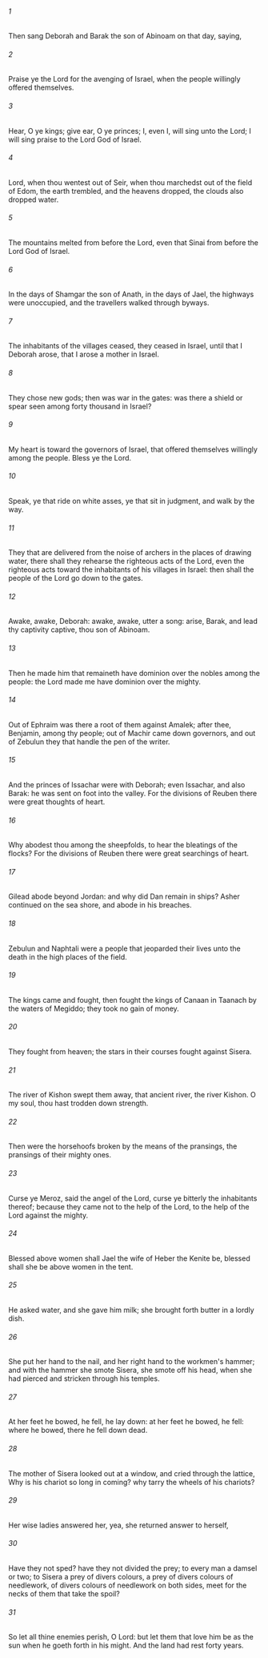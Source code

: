 ###### 1
Then sang Deborah and Barak the son of Abinoam on that day, saying,

###### 2
Praise ye the Lord for the avenging of Israel, when the people willingly offered themselves.

###### 3
Hear, O ye kings; give ear, O ye princes; I, even I, will sing unto the Lord; I will sing praise to the Lord God of Israel.

###### 4
Lord, when thou wentest out of Seir, when thou marchedst out of the field of Edom, the earth trembled, and the heavens dropped, the clouds also dropped water.

###### 5
The mountains melted from before the Lord, even that Sinai from before the Lord God of Israel.

###### 6
In the days of Shamgar the son of Anath, in the days of Jael, the highways were unoccupied, and the travellers walked through byways.

###### 7
The inhabitants of the villages ceased, they ceased in Israel, until that I Deborah arose, that I arose a mother in Israel.

###### 8
They chose new gods; then was war in the gates: was there a shield or spear seen among forty thousand in Israel?

###### 9
My heart is toward the governors of Israel, that offered themselves willingly among the people. Bless ye the Lord.

###### 10
Speak, ye that ride on white asses, ye that sit in judgment, and walk by the way.

###### 11
They that are delivered from the noise of archers in the places of drawing water, there shall they rehearse the righteous acts of the Lord, even the righteous acts toward the inhabitants of his villages in Israel: then shall the people of the Lord go down to the gates.

###### 12
Awake, awake, Deborah: awake, awake, utter a song: arise, Barak, and lead thy captivity captive, thou son of Abinoam.

###### 13
Then he made him that remaineth have dominion over the nobles among the people: the Lord made me have dominion over the mighty.

###### 14
Out of Ephraim was there a root of them against Amalek; after thee, Benjamin, among thy people; out of Machir came down governors, and out of Zebulun they that handle the pen of the writer.

###### 15
And the princes of Issachar were with Deborah; even Issachar, and also Barak: he was sent on foot into the valley. For the divisions of Reuben there were great thoughts of heart.

###### 16
Why abodest thou among the sheepfolds, to hear the bleatings of the flocks? For the divisions of Reuben there were great searchings of heart.

###### 17
Gilead abode beyond Jordan: and why did Dan remain in ships? Asher continued on the sea shore, and abode in his breaches.

###### 18
Zebulun and Naphtali were a people that jeoparded their lives unto the death in the high places of the field.

###### 19
The kings came and fought, then fought the kings of Canaan in Taanach by the waters of Megiddo; they took no gain of money.

###### 20
They fought from heaven; the stars in their courses fought against Sisera.

###### 21
The river of Kishon swept them away, that ancient river, the river Kishon. O my soul, thou hast trodden down strength.

###### 22
Then were the horsehoofs broken by the means of the pransings, the pransings of their mighty ones.

###### 23
Curse ye Meroz, said the angel of the Lord, curse ye bitterly the inhabitants thereof; because they came not to the help of the Lord, to the help of the Lord against the mighty.

###### 24
Blessed above women shall Jael the wife of Heber the Kenite be, blessed shall she be above women in the tent.

###### 25
He asked water, and she gave him milk; she brought forth butter in a lordly dish.

###### 26
She put her hand to the nail, and her right hand to the workmen's hammer; and with the hammer she smote Sisera, she smote off his head, when she had pierced and stricken through his temples.

###### 27
At her feet he bowed, he fell, he lay down: at her feet he bowed, he fell: where he bowed, there he fell down dead.

###### 28
The mother of Sisera looked out at a window, and cried through the lattice, Why is his chariot so long in coming? why tarry the wheels of his chariots?

###### 29
Her wise ladies answered her, yea, she returned answer to herself,

###### 30
Have they not sped? have they not divided the prey; to every man a damsel or two; to Sisera a prey of divers colours, a prey of divers colours of needlework, of divers colours of needlework on both sides, meet for the necks of them that take the spoil?

###### 31
So let all thine enemies perish, O Lord: but let them that love him be as the sun when he goeth forth in his might. And the land had rest forty years.

